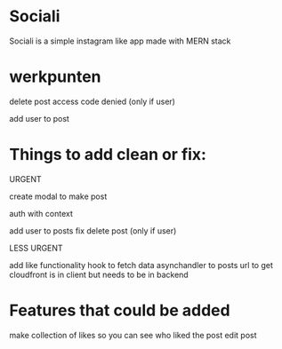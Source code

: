 # Sociali
Sociali is a simple instagram like app made with MERN stack


# werkpunten
delete post access code denied (only if user)

add user to post





# Things to add clean or fix:
URGENT

create modal to make post

auth with context

add user to posts
fix delete post (only if user)




LESS URGENT

add like functionality
hook to fetch data
asynchandler to posts 
url to get cloudfront is in client but needs to be in backend


# Features that could be added
make collection of likes so you can see who liked the post
edit post
